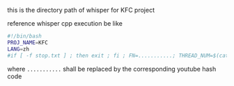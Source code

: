 this is the directory path of whisper for KFC project

reference whisper cpp execution be like
```bash
#!/bin/bash
PROJ_NAME=KFC
LANG=zh
#if [ -f stop.txt ] ; then exit ; fi ; FN=...........; THREAD_NUM=$(cat threadnum.txt) ; yes | ffmpeg -i ~/TPPHC/SERMON/$PROJ_NAME/*$FN*.mp3 -ar 16000 -ac 1 -c:a pcm_s16le ./$FN.wav ; ~/SOURCE/whisper.cpp/main --model ~/SOURCE/whisper.cpp/models/ggml-large.bin --output-srt --language $LANG --threads $THREAD_NUM --processors 1 --file ./$FN.wav > ./$FN.whisper.log ; mv ./$FN.wav.srt ./$FN.srt ; rm -f ./$FN.wav ; rm -f ~/TPPHC/SERMON/$PROJ_NAME/*$FN*.mp3
```
where ```...........``` shall be replaced by the corresponding youtube hash code

